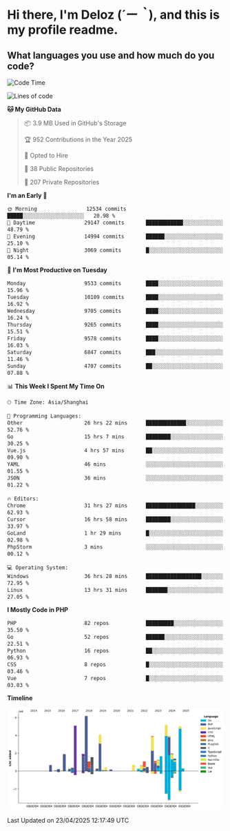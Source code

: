 # **Hi there, I'm Deloz (*´ー｀*), and this is my profile readme.**

## **What languages you use and how much do you code?**

<!--START_SECTION:waka-->
![Code Time](http://img.shields.io/badge/Code%20Time-6%2C212%20hrs%2023%20mins-blue)

![Lines of code](https://img.shields.io/badge/From%20Hello%20World%20I%27ve%20Written-53.2%20million%20lines%20of%20code-blue)

**🐱 My GitHub Data** 

> 📦 3.9 MB Used in GitHub's Storage 
 > 
> 🏆 952 Contributions in the Year 2025
 > 
> 💼 Opted to Hire
 > 
> 📜 38 Public Repositories 
 > 
> 🔑 207 Private Repositories 
 > 
**I'm an Early 🐤** 

```text
🌞 Morning                12534 commits       █████░░░░░░░░░░░░░░░░░░░░   20.98 % 
🌆 Daytime                29147 commits       ████████████░░░░░░░░░░░░░   48.79 % 
🌃 Evening                14994 commits       ██████░░░░░░░░░░░░░░░░░░░   25.10 % 
🌙 Night                  3069 commits        █░░░░░░░░░░░░░░░░░░░░░░░░   05.14 % 
```
📅 **I'm Most Productive on Tuesday** 

```text
Monday                   9533 commits        ████░░░░░░░░░░░░░░░░░░░░░   15.96 % 
Tuesday                  10109 commits       ████░░░░░░░░░░░░░░░░░░░░░   16.92 % 
Wednesday                9705 commits        ████░░░░░░░░░░░░░░░░░░░░░   16.24 % 
Thursday                 9265 commits        ████░░░░░░░░░░░░░░░░░░░░░   15.51 % 
Friday                   9578 commits        ████░░░░░░░░░░░░░░░░░░░░░   16.03 % 
Saturday                 6847 commits        ███░░░░░░░░░░░░░░░░░░░░░░   11.46 % 
Sunday                   4707 commits        ██░░░░░░░░░░░░░░░░░░░░░░░   07.88 % 
```


📊 **This Week I Spent My Time On** 

```text
🕑︎ Time Zone: Asia/Shanghai

💬 Programming Languages: 
Other                    26 hrs 22 mins      █████████████░░░░░░░░░░░░   52.76 % 
Go                       15 hrs 7 mins       ████████░░░░░░░░░░░░░░░░░   30.25 % 
Vue.js                   4 hrs 57 mins       ██░░░░░░░░░░░░░░░░░░░░░░░   09.90 % 
YAML                     46 mins             ░░░░░░░░░░░░░░░░░░░░░░░░░   01.55 % 
JSON                     36 mins             ░░░░░░░░░░░░░░░░░░░░░░░░░   01.22 % 

🔥 Editors: 
Chrome                   31 hrs 27 mins      ████████████████░░░░░░░░░   62.93 % 
Cursor                   16 hrs 58 mins      ████████░░░░░░░░░░░░░░░░░   33.97 % 
GoLand                   1 hr 29 mins        █░░░░░░░░░░░░░░░░░░░░░░░░   02.98 % 
PhpStorm                 3 mins              ░░░░░░░░░░░░░░░░░░░░░░░░░   00.12 % 

💻 Operating System: 
Windows                  36 hrs 28 mins      ██████████████████░░░░░░░   72.95 % 
Linux                    13 hrs 31 mins      ███████░░░░░░░░░░░░░░░░░░   27.05 % 
```

**I Mostly Code in PHP** 

```text
PHP                      82 repos            █████████░░░░░░░░░░░░░░░░   35.50 % 
Go                       52 repos            ██████░░░░░░░░░░░░░░░░░░░   22.51 % 
Python                   16 repos            ██░░░░░░░░░░░░░░░░░░░░░░░   06.93 % 
CSS                      8 repos             █░░░░░░░░░░░░░░░░░░░░░░░░   03.46 % 
Vue                      7 repos             █░░░░░░░░░░░░░░░░░░░░░░░░   03.03 % 
```



**Timeline**

![Lines of Code chart](https://raw.githubusercontent.com/deloz/deloz/main/assets/bar_graph.png)


 Last Updated on 23/04/2025 12:17:49 UTC
<!--END_SECTION:waka-->
